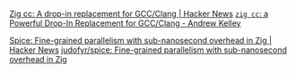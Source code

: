 
[Zig cc: A drop-in replacement for GCC/Clang | Hacker News](https://news.ycombinator.com/item?id=22679138)
[`zig cc`: a Powerful Drop-In Replacement for GCC/Clang - Andrew Kelley](https://andrewkelley.me/post/zig-cc-powerful-drop-in-replacement-gcc-clang.html)

[Spice: Fine-grained parallelism with sub-nanosecond overhead in Zig | Hacker News](https://news.ycombinator.com/item?id=41230344)
[judofyr/spice: Fine-grained parallelism with sub-nanosecond overhead in Zig](https://github.com/judofyr/spice)
